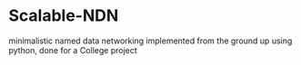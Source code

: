 # Scalable-NDN
minimalistic named data networking implemented from the ground up using python, done for a College project
